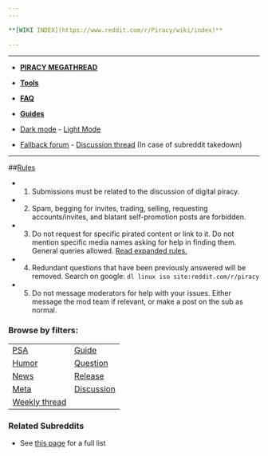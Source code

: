 ```yaml
---
---

**[WIKI INDEX](https://www.reddit.com/r/Piracy/wiki/index)**

---
```

---

* **[PIRACY MEGATHREAD](https://www.reddit.com/r/Piracy/wiki/megathread)**

* **[Tools](https://www.reddit.com//r/piracy/wiki/megathread/tools)**

* **[FAQ](https://www.reddit.com/r/piracy/wiki/faq)**

* **[Guides](https://www.reddit.com/r/piracy/wiki/guides)**

* [Dark mode](https://nm.reddit.com/r/piracy#icon-night) - [Light Mode](https://www.reddit.com/r/piracy#icon-day)
* [Fallback forum](https://raddle.me/f/Piracy) - [Discussion thread](https://www.reddit.com/r/Piracy/comments/b2fte3/the_fallback/) (In case of subreddit takedown)

---

##[Rules](https://www.reddit.com/r/Piracy/wiki/piracy_rules)
* 1. Submissions must be related to the discussion of digital piracy.
* 2. Spam, begging for invites, trading, selling, requesting accounts/invites, and blatant self-promotion posts are forbidden.  
* 3. Do not request for specific pirated content or link to it. Do not mention specific media names asking for help in finding them. General queries allowed. [Read expanded rules.](https://www.reddit.com/r/Piracy/wiki/piracy_rules)
* 4. Redundant questions that have been previously answered will be removed. Search on google: `dl linux iso site:reddit.com/r/piracy`
* 5. Do not message moderators for help with your issues. Either message the mod team if relevant, or make a post on the sub as normal.


### Browse by filters:

| | |
|-|-|
[PSA](http://bit.ly/PSA_flair)|[Guide](http://bit.ly/Guide_flair)
[Humor](http://bit.ly/Humor_flair)|[Question](http://bit.ly/Question_flair)
[News](http://bit.ly/News_flair)|[Release](http://bit.ly/release_flair)
[Meta](http://bit.ly/meta_flair)|[Discussion](http://bit.ly/discussion_flair)
[Weekly thread](http://bit.ly/weekly_new)|

### Related Subreddits

* See [this page](https://www.reddit.com/r/Piracy/wiki/megathread/related_subreddits) for a full list

&nbsp;
